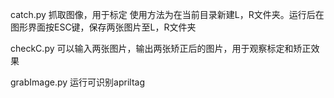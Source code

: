 catch.py  抓取图像，用于标定 使用方法为在当前目录新建L，R文件夹。运行后在图形界面按ESC键，保存两张图片至L，R文件夹

checkC.py 可以输入两张图片，输出两张矫正后的图片，用于观察标定和矫正效果

grabImage.py 运行可识别apriltag